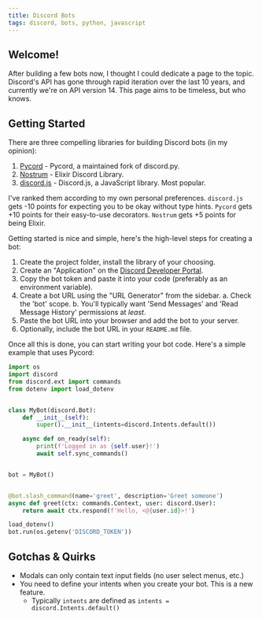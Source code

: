 ```yaml
---
title: Discord Bots
tags: discord, bots, python, javascript
---
```


## Welcome!

After building a few bots now, I thought I could dedicate a page to the topic.
Discord's API has gone through rapid iteration over the last 10 years, and
currently we're on API version 14. This page aims to be timeless, but who knows.

## Getting Started

There are three compelling libraries for building Discord bots (in my opinion):

1. [Pycord](https://github.com/Pycord-Development/pycord) - Pycord, a maintained fork of discord.py.
2. [Nostrum](https://github.com/Kraigie/nostrum) - Elixir Discord Library.
3. [discord.js](https://discord.js.org) - Discord.js, a JavaScript library. Most popular.

I've ranked them according to my own personal preferences. `discord.js` gets
-10 points for expecting you to be okay without type hints. `Pycord` gets +10
points for their easy-to-use decorators. `Nostrum` gets +5 points for being Elixir.

Getting started is nice and simple, here's the high-level steps for creating
a bot:

1. Create the project folder, install the library of your choosing.
2. Create an "Application" on the [Discord Developer Portal](https://discord.com/developers/applications).
3. Copy the bot token and paste it into your code (preferably as an environment variable).
4. Create a bot URL using the "URL Generator" from the sidebar.
    a. Check the 'bot' scope.
    b. You'll typically want 'Send Messages' and 'Read Message History' permissions at *least*.
5. Paste the bot URL into your browser and add the bot to your server.
6. Optionally, include the bot URL in your `README.md` file.

Once all this is done, you can start writing your bot code. Here's a simple example
that uses Pycord:

```python
import os
import discord
from discord.ext import commands
from dotenv import load_dotenv


class MyBot(discord.Bot):
    def __init__(self):
        super().__init__(intents=discord.Intents.default())

    async def on_ready(self):
        print(f'Logged in as {self.user}!')
        await self.sync_commands()


bot = MyBot()


@bot.slash_command(name='greet', description='Greet someone')
async def greet(ctx: commands.Context, user: discord.User):
    return await ctx.respond(f'Hello, <@{user.id}>!')

load_dotenv()
bot.run(os.getenv('DISCORD_TOKEN'))
```

## Gotchas & Quirks

- Modals can only contain text input fields (no user select menus, etc.)
- You need to define your intents when you create your bot. This is a new feature.
    - Typically `intents` are defined as `intents = discord.Intents.default()`